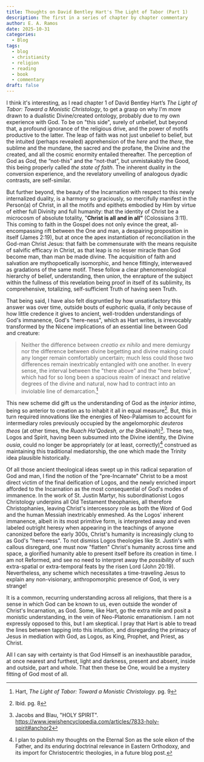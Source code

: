 ```yaml
---
title: Thoughts on David Bentley Hart's The Light of Tabor (Part 1)
description: The first in a series of chapter by chapter commentary
author: E. A. Ramos
date: 2025-10-31
categories:
  - Blog
tags:
  - blog
  - christianity
  - religion
  - reading
  - book
  - commentary
draft: false
---
```

I think it's interesting, as I read chapter 1 of David Bentley Hart’s _The Light of Tabor: Toward a Monistic Christology_, to get a grasp on why I'm more drawn to a dualistic Divine/created ontology, probably due to my own experience with God. To be on "this side", surely of unbelief, but beyond that, a profound ignorance of the religious drive, and the power of motifs productive to the latter. The leap of faith was not just unbelief to belief, but the intuited (perhaps revealed) apprehension of the _here_ and the _there_, the sublime and the mundane, the sacred and the profane, the Divine and the created, and all the cosmic enormity entailed thereafter. The perception of God as _God,_ the “not-this” and the “not-that”, but unmistakably the Good, this being properly called _the state of faith_. The inherent duality in the conversion experience, and the revelatory unveiling of analogous dyadic contrasts, are self-similar. 

But further beyond, the beauty of the Incarnation with respect to this newly internalized duality, is a harmony so graciously, so mercifully manifest in the Person(a) of Christ, in all the motifs and epithets embodied by Him by virtue of either full Divinity and full humanity: that the identity of Christ be a microcosm of absolute totality, "**Christ is all and in all"** (Colossians 3:11). This coming to faith in the Gospel does not only evince the great, all-encompassing rift between the One and man, a despairing proposition in itself (James 2:19), but at once the apex instantiation of reconciliation in the God-man Christ Jesus: that faith be commensurate with the means requisite of salvific efficacy in Christ, as that leap is no lesser miracle than God become man, than man be made divine. The acquisition of faith and salvation are mythopoetically isomorphic, and hence fittingly, interweaved as gradations of the same motif. These follow a clear phenomenological hierarchy of belief, understanding, then union, the enrapture of the subject within the fullness of this revelation being proof in itself of its sublimity, its comprehensive, totalizing, self-sufficient Truth of having seen Truth.

That being said, I have also felt disgruntled by how unsatisfactory this answer was over time, outside bouts of euphoric qualia, if only because of how little credence it gives to ancient, well-trodden understandings of God's immanence, God's "here-ness", which as Hart writes, is irrevocably transformed by the Nicene implications of an essential line between God and creature:

> Neither the difference between _creatio ex nihilo_ and mere demiurgy nor the difference between divine begetting and divine making could any longer remain comfortably uncertain; much less could those two differences remain inextricably entangled with one another. In every sense, the interval between the "there above" and the "here below", which had for so long been a spacious realm of inexact and relative degrees of the divine and natural, now had to contract into an inviolable line of demarcation.[^1]


This new scheme did gift us the understanding of God as the _interior intimo_, being so anterior to creation as to inhabit it all in equal measure[^2]. But, this in turn required innovations like the energies of Neo-Palamism to account for intermediary roles previously occupied by the angelomorphic _deuteros theos_ (at other times, the _Ruach Ha'Qodesh, or the Shekinah_)[^3]. These two, Logos and Spirit, having been subsumed into the Divine identity, the Divine _ousia_, could no longer be appropriately (or at least, correctly)[^4] construed as maintaining this traditional mediatorship, the one which made the Trinity idea plausible historically.

Of all those ancient theological ideas swept up in this radical separation of God and man, I find the notion of the "pre-Incarnate" Christ to be a most direct victim of the final deification of Logos, and the newly enriched import afforded to the Incarnation as the most consequential of God's modes of immanence. In the work of St. Justin Martyr, his subordinationist Logos Christology underpins all Old Testament theophanies, all therefore Christophanies, leaving Christ's intercessory role as both the Word of God and the human Messiah inextricably enmeshed. As the Logos' inherent immanence, albeit in its most primitive form, is interpreted away and even labeled outright heresy when appearing in the teachings of anyone canonized before the early 300s, Christ's humanity is increasingly clung to as God's "here-ness". To not dismiss Logos theologies like St. Justin's with callous disregard, one must now "flatten" Christ's humanity across time and space, a glorified humanity able to present itself before its creation in time. I am not Reformed, and see no need to interpret away the _possibility_ of such extra-spatial or extra-temporal feats by the risen Lord (John 20:19).  Nevertheless, any scheme which necessitates a time-traveling Jesus to explain any non-visionary, anthropomorphic presence of God, is very strange! 

It is a common, recurring understanding across all religions, that there is a sense in which God can be known to us, even outside the wonder of Christ's Incarnation, as God. Some, like Hart, go the extra mile and posit a monistic understanding, in the vein of Neo-Platonic emanationism. I am not expressly opposed to this, but I am skeptical. I pray that Hart is able to tread the lines between tapping into this intuition, and disregarding the primacy of Jesus in mediation with God, as Logos, as King, Prophet, and Priest, as Christ.

All I can say with certainty is that God Himself is an inexhaustible paradox, at once nearest and furthest, light and darkness, present and absent, inside and outside, part and whole. That then these be One, would be a mystery fitting of God most of all.

[^1]: Hart, _The Light of Tabor: Toward a Monistic Christology_. pg. 9

[^2]: Ibid. pg. 8

[^3]: Jacobs and Blau, "HOLY SPIRIT". https://www.jewishencyclopedia.com/articles/7833-holy-spirit#anchor2

[^4]: I plan to publish my thoughts on the Eternal Son as the sole eikon of the Father, and its enduring doctrinal relevance in Eastern Orthodoxy, and its import for Christocentric theologies, in a future blog post.



